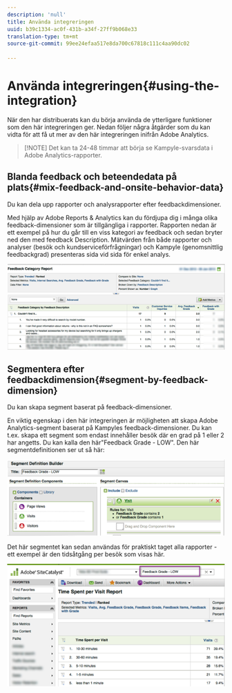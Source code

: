 ```yaml
---
description: 'null'
title: Använda integreringen
uuid: b39c1334-ac0f-431b-a34f-27ff9b068e33
translation-type: tm+mt
source-git-commit: 99ee24efaa517e8da700c67818c111c4aa90dc02

---
```



# Använda integreringen{#using-the-integration}

När den har distribuerats kan du börja använda de ytterligare funktioner som den här integreringen ger. Nedan följer några åtgärder som du kan vidta för att få ut mer av den här integreringen inifrån Adobe Analytics.

> [!NOTE] Det kan ta 24-48 timmar att börja se Kampyle-svarsdata i Adobe Analytics-rapporter.

## Blanda feedback och beteendedata på plats{#mix-feedback-and-onsite-behavior-data}

Du kan dela upp rapporter och analysrapporter efter feedbackdimensioner.

Med hjälp av Adobe Reports &amp; Analytics kan du fördjupa dig i många olika feedback-dimensioner som är tillgängliga i rapporter. Rapporten nedan är ett exempel på hur du går till en viss kategori av feedback och sedan bryter ned den med feedback Description. Mätvärden från både rapporter och analyser (besök och kundserviceförfrågningar) och Kampyle (genomsnittlig feedbackgrad) presenteras sida vid sida för enkel analys.

![](assets/feedback_category_report.png)

## Segmentera efter feedbackdimension{#segment-by-feedback-dimension}

Du kan skapa segment baserat på feedback-dimensioner.

En viktig egenskap i den här integreringen är möjligheten att skapa Adobe Analytics-segment baserat på Kampyles feedback-dimensioner. Du kan t.ex. skapa ett segment som endast innehåller besök där en grad på 1 eller 2 har angetts. Du kan kalla den här&quot;Feedback Grade - LOW&quot;. Den här segmentdefinitionen ser ut så här:

![](assets/segment_feedback.png)

Det här segmentet kan sedan användas för praktiskt taget alla rapporter - ett exempel är den tidsåtgång per besök som visas här.

![](assets/time_spent_per_visit.png)
